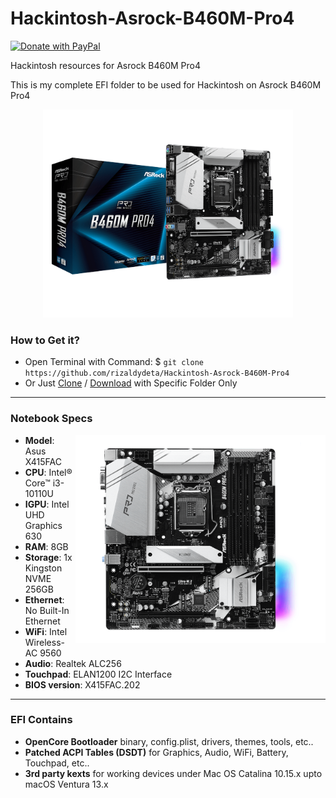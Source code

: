 # Hackintosh-Asrock-B460M-Pro4
[![Donate with PayPal](https://img.shields.io/badge/paypal-donate-red.svg)](https://paypal.me/rizaldydeta)

Hackintosh resources for Asrock B460M Pro4

This is my complete EFI folder to be used for Hackintosh on Asrock B460M Pro4

<p align="center">
  <img src="/images/B460M Pro4(L1).png?raw=true" width="400" height="333" alt="Asrock B460M Pro4 Model">
</p>

### How to Get it?

- Open Terminal with Command: $ `git clone https://github.com/rizaldydeta/Hackintosh-Asrock-B460M-Pro4`
- Or Just [Clone](https://github.com/rizaldydeta/Hackintosh-Asrock-B460M-Pro4.git) / [Download](https://github.com/rizaldydeta/Hackintosh-Asrock-B460M-Pro4/releases/latest) with Specific Folder Only

--------------------------------------------------------------------------------------------

### Notebook Specs
<img src="/images/B460M Pro4(L2).png?raw=true" width="400" height="333" alt="Asrock B460M Pro4" align="right">

- <b>Model</b>: Asus X415FAC
- <b>CPU</b>: Intel® Core™ i3-10110U
- <b>IGPU</b>: Intel UHD Graphics 630
- <b>RAM</b>: 8GB
- <b>Storage</b>: 1x Kingston NVME 256GB
- <b>Ethernet</b>: No Built-In Ethernet
- <b>WiFi</b>: Intel Wireless-AC 9560
- <b>Audio</b>: Realtek ALC256
- <b>Touchpad</b>: ELAN1200 I2C Interface
- <b>BIOS version</b>: X415FAC.202

--------------------------------------------------------------------------------------------

### EFI Contains
- <b>OpenCore Bootloader</b> binary, config.plist, drivers, themes, tools, etc..
- <b>Patched ACPI Tables (DSDT)</b> for Graphics, Audio, WiFi, Battery, Touchpad, etc..
- <b>3rd party kexts</b> for working devices under Mac OS Catalina 10.15.x upto macOS Ventura 13.x
